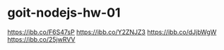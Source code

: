 # goit-nodejs-hw-01

https://ibb.co/F6S47sP
https://ibb.co/Y2ZNJZ3
https://ibb.co/dJjbWgW
https://ibb.co/25jwRVV
